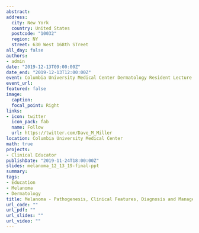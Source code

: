 ```yaml
---
abstract: 
address: 
  city: New York
  country: United States
  postcode: "10032"
  region: NY
  street: 630 West 168th STreet
all_day: false
authors:
- admin
date: "2019-12-13T09:00:00Z"
date_end: "2019-12-13T12:00:00Z"
event: Columbia University Medical Center Dermatology Resident Lecture
event_url: 
featured: false
image:
  caption: 
  focal_point: Right
links:
- icon: twitter
  icon_pack: fab
  name: Follow
  url: https://twitter.com/Dave_M_Miller
location: Columbia University Medical Center
math: true
projects:
- Clinical Educator
publishDate: "2019-11-24T18:00:00Z"
slides: melanoma_12_13_19-final-ppt
summary: 
tags: 
- Education
- Melanoma
- Dermatology
title: Melanoma - Pathogenesis, Clinical Features, Diagnosis and Management
url_code: ""
url_pdf: ""
url_slides: ""
url_video: ""
---
```

